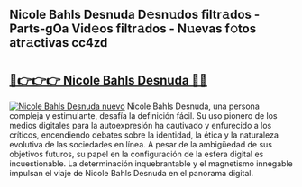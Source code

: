 ## Nicole Bahls Desnuda D𝚎sn𝚞dos filtr𝚊dos - Parts-gOa Vid𝚎os filtr𝚊dos - N𝚞evas f𝚘tos atr𝚊ctivas cc4zd

# <h2><a href="http://mb4dtrg.tromn.icu/?c=Nicole+Bahls+Desnuda">🔗👉👉👉 Nicole Bahls Desnuda 🔗🔗</a></h2>

[![Nicole Bahls Desnuda nuevo](https://i.imgur.com/pEAQMta.gif)](http://mb4dtrg.tromn.icu/?c=Nicole+Bahls+Desnuda)
Nicole Bahls Desnuda, una persona compleja y estimulante, desafía la definición fácil. Su uso pionero de los medios digitales para la autoexpresión ha cautivado y enfurecido a los críticos, encendiendo debates sobre la identidad, la ética y la naturaleza evolutiva de las sociedades en línea. A pesar de la ambigüedad de sus objetivos futuros, su papel en la configuración de la esfera digital es incuestionable. La determinación inquebrantable y el magnetismo innegable impulsan el viaje de Nicole Bahls Desnuda en el panorama digital.
